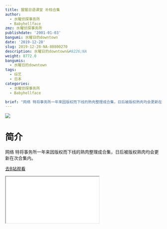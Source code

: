 ```yaml
---
title: 猩猩日语课堂 补档合集
author:
  - 水曜侦探事务所
  - Babyhellface
zmz: 水曜侦探事务所
publishdate: '2001-01-03'
bangumi: 水曜日的downtown
date: '2019-12-28'
slug: 2019-12-28-NA-80800270
description: 水曜日的downtown&#8226;NA
weight: 8772.0
bangumis:
  - 水曜日的downtown
tags:
  - 综艺
  - 日本
categories:
  - 水曜侦探事务所
  - Babyhellface

brief: "网络 特将事务所一年来因版权而下线的熟肉整理成合集，日后被版权熟肉均会更新在次合集内。"
---
```

![](https://raw.githubusercontent.com/tcgriffith/owaraisite/master/static/tmpimg/2969accf7ff111c5163e52b4d8832a6fcd69bd83.jpg.480.jpg)
# 简介  
网络
特将事务所一年来因版权而下线的熟肉整理成合集，日后被版权熟肉均会更新在次合集内。  

[去B站观看](https://www.bilibili.com/video/av80800270/)
<div class ="resp-container"><iframe class="testiframe" src="//player.bilibili.com/player.html?aid=80800270"", scrolling="no", allowfullscreen="true" > </iframe></div> 
